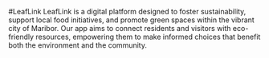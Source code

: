 #LeafLink
LeafLink is a digital platform designed to foster sustainability, support local food initiatives, and promote green spaces within the vibrant city of Maribor. Our app aims to connect residents and visitors with eco-friendly resources, empowering them to make informed choices that benefit both the environment and the community.
